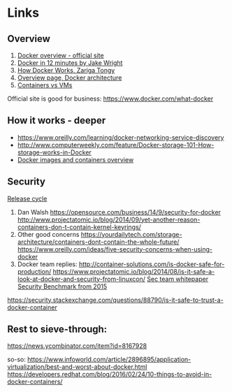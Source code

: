 # Links

## Overview

1. [Docker overview - official site](https://docs.docker.com/engine/docker-overview/)
2. [Docker in 12 minutes by Jake Wright](https://www.youtube.com/watch?time_continue=3&v=YFl2mCHdv24)
3. [How Docker Works, Zariga Tongy](https://www.youtube.com/watch?v=pgiFwriExYg)
4. [Overview page, Docker architecture](https://docs.docker.com/engine/docker-overview/#docker-architecture)
5. [Containers vs VMs](https://docs.docker.com/get-started/#containers-vs-virtual-machines)

Official site is good for business: https://www.docker.com/what-docker

## How it works - deeper

* https://www.oreilly.com/learning/docker-networking-service-discovery
* http://www.computerweekly.com/feature/Docker-storage-101-How-storage-works-in-Docker
* [Docker images and containers overview](https://docs.docker.com/engine/userguide/storagedriver/imagesandcontainers/)


## Security

[Release cycle](https://docs.docker.com/engine/installation/#time-based-release-schedule)

1. Dan Walsh
https://opensource.com/business/14/9/security-for-docker
http://www.projectatomic.io/blog/2014/09/yet-another-reason-containers-don-t-contain-kernel-keyrings/
2. Other good concerns
https://yourdailytech.com/storage-architecture/containers-dont-contain-the-whole-future/
https://www.oreilly.com/ideas/five-security-concerns-when-using-docker
3. Docker team replies:
http://container-solutions.com/is-docker-safe-for-production/
https://www.projectatomic.io/blog/2014/08/is-it-safe-a-look-at-docker-and-security-from-linuxcon/
[Sec team whitepaper](https://d3oypxn00j2a10.cloudfront.net/assets/img/Docker%20Security/WP_Intro_to_container_security_03.20.2015.pdf)
[Security Benchmark from 2015](https://www.infoq.com/news/2015/05/Docker-Security-Benchmark)

https://security.stackexchange.com/questions/88790/is-it-safe-to-trust-a-docker-container


## Rest to sieve-through:
https://news.ycombinator.com/item?id=8167928

so-so:
https://www.infoworld.com/article/2896895/application-virtualization/best-and-worst-about-docker.html
https://developers.redhat.com/blog/2016/02/24/10-things-to-avoid-in-docker-containers/

